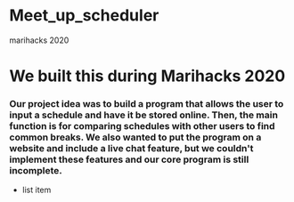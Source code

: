 # Meet_up_scheduler
marihacks 2020

# We built this during Marihacks 2020
### Our project idea was to build a program that allows the user to input a schedule and have it be stored online. Then, the main function is for comparing schedules with other users to find common breaks. We also wanted to put the program on a website and include a live chat feature, but we couldn't implement these features and our core program is still incomplete.

- list item
